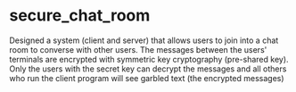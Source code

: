 # secure_chat_room

Designed a system (client and server) that allows users to join into a chat room to converse with other users. The messages between the users' terminals are encrypted with symmetric key cryptography (pre-shared key). Only the users with the secret key can decrypt the messages and all others who run the client program will see garbled text (the encrypted messages)
